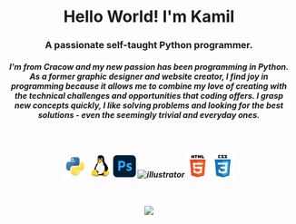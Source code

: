 <h1 align="center">Hello World! I'm Kamil</h1>
<h3 align="center">A passionate self-taught Python programmer.</h3>
<h5 align="center">I'm from Cracow and my new passion has been programming in Python. As a former graphic designer and website creator, I find joy in programming because it allows me to combine my love of creating with the technical challenges and opportunities that coding offers. I grasp new concepts quickly, I like solving problems and looking for the best solutions - even the seemingly trivial and everyday ones.


<br><br>
<p align="center">
<a style="text-decoration: none" href="https://www.python.org" target="_blank" rel="noreferrer">
  <img src="https://raw.githubusercontent.com/devicons/devicon/master/icons/python/python-original.svg" alt="python" width="40" height="40"/>
</a>
  
<a style="text-decoration: none"  href="https://www.linux.org/" target="_blank" rel="noreferrer">
  <img src="https://raw.githubusercontent.com/devicons/devicon/master/icons/linux/linux-original.svg" alt="linux" width="40" height="40"/>
</a>

<a style="text-decoration: none"  href="https://www.photoshop.com/en" target="_blank" rel="noreferrer">
  <img src="https://raw.githubusercontent.com/devicons/devicon/master/icons/photoshop/photoshop-original.svg" alt="photoshop" width="40" height="40"/>
</a>

<a style="text-decoration: none"  href="https://www.adobe.com/in/products/illustrator.html" target="_blank" rel="noreferrer">
  <img src="https://www.vectorlogo.zone/logos/adobe_illustrator/adobe_illustrator-icon.svg" alt="illustrator" width="40" height="40"/>
</a>

<a style="text-decoration: none"  href="https://www.w3.org/html/" target="_blank" rel="noreferrer">
  <img src="https://raw.githubusercontent.com/devicons/devicon/master/icons/html5/html5-original-wordmark.svg" alt="html5" width="40" height="40"/>
</a>

<a style="text-decoration: none"  href="https://www.w3schools.com/css/" target="_blank" rel="noreferrer">
  <img src="https://raw.githubusercontent.com/devicons/devicon/master/icons/css3/css3-original-wordmark.svg" alt="css3" width="40" height="40"/>
</a>
</p>

<br>
<p align="center">
<a href="https://github.com/kseternus">
  <img align="center" src="https://github-readme-stats.vercel.app/api?username=kseternus&show_icons=true&theme=synthwave" />
</a>
</p>
